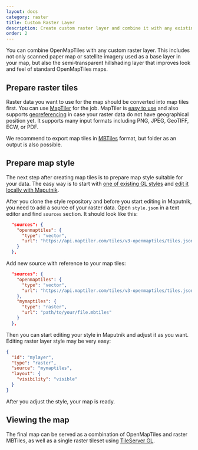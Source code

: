 ```yaml
---
layout: docs
category: raster
title: Custom Raster Layer
description: Create custom raster layer and combine it with any existing raster map.
order: 2
---
```


You can combine OpenMapTiles with any custom raster layer. This includes not only scanned paper map or satellite imagery used as a base layer in your map, but also the semi&#8209;transparent hillshading layer that improves look and feel of standard OpenMapTiles maps.

## Prepare raster tiles

Raster data you want to use for the map should be converted into map tiles first. You can use [MapTiler](https://www.maptiler.com/) for the job. MapTiler is [easy to use](https://www.maptiler.com/how-to/overlay-image-over-map/) and also supports [georeferencing](https://www.maptiler.com/how-to/georeferencing/) in case your raster data do not have geographical position yet. It supports many input formats including PNG, JPEG, GeoTIFF, ECW, or PDF.

We recommend to export map tiles in [MBTiles](https://www.maptiler.com/how-to/folder-mbtiles/) format, but folder as an output is also possible.

## Prepare map style

The next step after creating map tiles is to prepare map style suitable for your data. The easy way is to start with [one of existing GL styles](/styles/) and [edit it locally with Maputnik](/docs/style/maputnik/).

After you clone the style repository and before you start editing in Maputnik, you need to add a source of your raster data. Open `style.json` in a text editor and find `sources` section. It should look like this:

```json
  "sources": {
    "openmaptiles": {
      "type": "vector",
      "url": "https://api.maptiler.com/tiles/v3-openmaptiles/tiles.json?key={key}"
    }
  },
```

Add new source with reference to your map tiles:

```json
  "sources": {
    "openmaptiles": {
      "type": "vector",
      "url": "https://api.maptiler.com/tiles/v3-openmaptiles/tiles.json?key={key}"
    },
    "mymaptiles": {
      "type": "raster",
      "url": "path/to/your/file.mbtiles"
    }
  },
```

Then you can start editing your style in Maputnik and adjust it as you want. Editing raster layer style may be very easy:

```json
{
  "id": "mylayer",
  "type": "raster",
  "source": "mymaptiles",
  "layout": {
    "visibility": "visible"
  }
}
```

After you adjust the style, your map is ready.

## Viewing the map

The final map can be served as a combination of OpenMapTiles and raster MBTiles, as well as a single raster tileset using [TileServer GL](/docs/host/tileserver-gl/).
